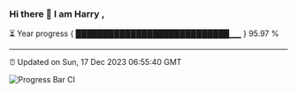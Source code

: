 ### Hi there 👋 I am Harry , 

⏳ Year progress { ████████████████████████████▁▁ } 95.97 %

---

⏰ Updated on Sun, 17 Dec 2023 06:55:40 GMT

![Progress Bar CI](https://github.com/duykhang68/duykhang68/workflows/Progress%20Bar%20CI/badge.svg)
